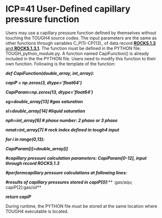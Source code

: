 # ICP=41 User-Defined capillary pressure function

Users may use a capillary pressure function defined by themselves without touching the TOUGH4 source codes. The input parameters are the same as other functions through variables C_P(1)-CP(13)_ of data record [**ROCKS.1.3** and **ROCKS.1.3.1**](../../preparation-of-model-input/keywords-and-input-data/rocks.md)**.** The function must be defined in the PYTHON file: TOUGH\_python\_module.py.  A function named CapiFunction() is already included in the the PYTHON file. Users need to modify this function to their own function.   Following is the template of the function:

_**def CapiFunction(double\_array, int\_array):**_

&#x20;     _**capiP = np.zeros(3, dtype='float64')**_&#x20;

&#x20;     _**CapiParam=np.zeros(13, dtype='float64')**_&#x20;

&#x20;     _**sg=double\_array\[13]                         #gas saturation**_&#x20;

&#x20;      _**sl=double\_array\[14]                         #liquid saturation**_&#x20;

&#x20;      _**nph=int\_array\[6]                              # phase number: 2 phase or 3 phase**_&#x20;

&#x20;      _**nmat=int\_array\[7]                            # rock index defined in tough4 input**_

&#x20;      _**for i in range(0,13):**_&#x20;

&#x20;            _**CapiParam\[i]=double\_array\[i]**_   &#x20;

_**#capillary pressure calculation parameters: CapiParam\[0-12], input through record ROCKS.1.3**_

_**#performcapillary pressure calculations at following lines:**_

_**#results of capillary pressures stored in capiP\[0]:**_** :gas/aqu; capiP\[2]:gas/oil**

&#x20;     _**return capiP**_

During runtime, the  PYTHON file must be stored at the same location where TOUGH4 executable is located.
